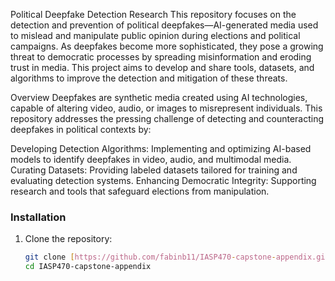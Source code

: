 Political Deepfake Detection Research
This repository focuses on the detection and prevention of political deepfakes—AI-generated media used to mislead and manipulate public opinion during elections and political campaigns. As deepfakes become more sophisticated, they pose a growing threat to democratic processes by spreading misinformation and eroding trust in media. This project aims to develop and share tools, datasets, and algorithms to improve the detection and mitigation of these threats.

Overview
Deepfakes are synthetic media created using AI technologies, capable of altering video, audio, or images to misrepresent individuals. This repository addresses the pressing challenge of detecting and counteracting deepfakes in political contexts by:

Developing Detection Algorithms: Implementing and optimizing AI-based models to identify deepfakes in video, audio, and multimodal media.
Curating Datasets: Providing labeled datasets tailored for training and evaluating detection systems.
Enhancing Democratic Integrity: Supporting research and tools that safeguard elections from manipulation.
### Installation
1. Clone the repository:
   ```bash
   git clone [https://github.com/fabinb11/IASP470-capstone-appendix.git]
   cd IASP470-capstone-appendix
